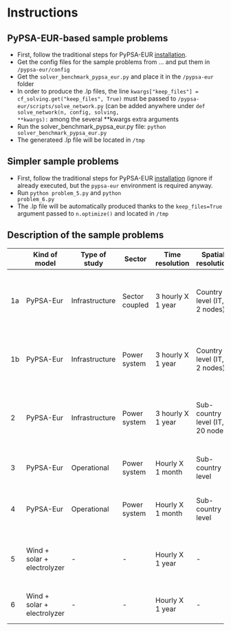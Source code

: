 # Instructions

## PyPSA-EUR-based sample problems
- First, follow the traditional steps for PyPSA-EUR [installation](https://pypsa-eur.readthedocs.io/en/latest/installation.html).
- Get the config files for the sample problems from ... and put them in <code>/pypsa-eur/config</code>
- Get the <code>solver_benchmark_pypsa_eur.py</code> and place it in the <code>/pypsa-eur</code> folder
- In order to produce the .lp files, the line  <code>kwargs["keep_files"] = cf_solving.get("keep_files", True)</code> must be passed to <code>/pypsa-eur/scripts/solve_network.py</code> (can be added anywhere under <code>def solve_network(n, config, solving, **kwargs):</code> among the several **kwargs extra arguments
- Run the solver_benchmark_pypsa_eur.py file: <code>python solver_benchmark_pypsa_eur.py</code>
- The generateed .lp file will be located in <code>/tmp</code>

## Simpler sample problems
- First, follow the traditional steps for PyPSA-EUR [installation](https://pypsa-eur.readthedocs.io/en/latest/installation.html) (ignore if already executed, but the <code>pypsa-eur</code> environment is required anyway.
- Run <code>python problem_5.py</code> and <code>python problem_6.py</code>
- The .lp file will be automatically produced thanks to the <code>keep_files=True</code> argument passed to <code>n.optimize()</code> and located in <code>/tmp</code>

## Description of the sample problems

|    | **Kind of model**           | **Type of study** | **Sector**     | **Time resolution** | **Spatial resolution**      | **Transmission expansion** | **Unit commitment**                   | **Specifications**                                         | **Solution time** |                                                                 |
| -- | --------------------------- | ----------------- | -------------- | ------------------- | --------------------------- | -------------------------- | ------------------------------------- | ---------------------------------------------------------- | ----------------- | --------------------------------------------------------------- |
| 1a | PyPSA-Eur | Infrastructure | Sector coupled | 3 hourly X 1 year   | Country level (IT, 2 nodes) | - | - | Linear, lot of variables, strongly intermeshed constraints | Highs: 3356 s | Constraints: 393568, Variables: 390692, Free variables: 1431 |
| 1b | PyPSA-Eur| Infrastructure | Power system | 3 hourly X 1 year   | Country level (IT, 2 nodes) |  - | - |                                                            | Highs: 245.01 s   | Constraints: 95722, Variables: 127811, Free variables: 0        |
| 2  | PyPSA-Eur | Infrastructure    | Power system   | 3 hourly X 1 year   | Sub-country level (IT, 20 nodes) | Yes | - | MIP, lot of variables, intermeshed constraints             | Highs: 45178 s    | Constraints: 1432032, Variables: 1099126, Free variables: 73000 |
| 3  | PyPSA-Eur | Operational | Power system | Hourly X 1 month    | Sub-country level |  - | -| Linear, lot of variables, less intermeshed constraints     |                   | - |
| 4  | PyPSA-Eur | Operational       | Power system   | Hourly X 1 month    | Sub-country level | | Unit commitment on conventional fleet | MIP, lot of variables, less intermeshed constraint | - | - |
| 5  | Wind + solar + electrolyzer | - | - | Hourly X 1 year | - | - | Unit commitment (onwind, offwind) | MIP, less variables, less intermeshed constraints          | Highs: 13.66 s    | Constraints: 19, Continuous variables: 6, Binary variables: 3   |
| 6  | Wind + solar + electrolyzer | - | - | Hourly X 1 year | - | - | - | Linear, less variables, less intermeshed | Highs: 66.59 s | Constraints: 14, Continuous variables: 6 |